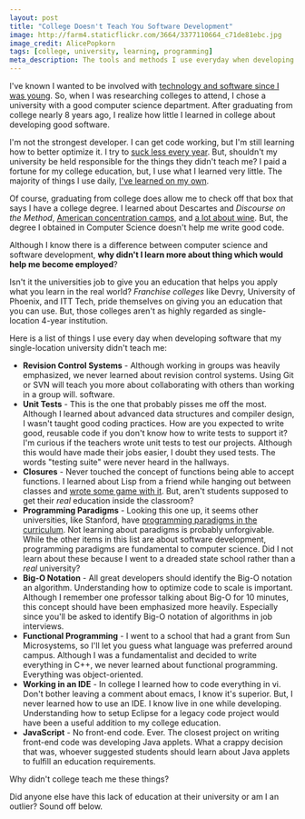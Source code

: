 ```yaml
---
layout: post
title: "College Doesn't Teach You Software Development"
image: http://farm4.staticflickr.com/3664/3377110664_c71de81ebc.jpg
image_credit: AlicePopkorn
tags: [college, university, learning, programming]
meta_description: The tools and methods I use everyday when developing software I didn't learn at a university. I learned them on my own.
---
```


I've known I wanted to be involved with [technology and software since I was young][1]. So, when I was researching colleges to attend, I chose a university with a good computer science department. After graduating from college nearly 8 years ago, I realize how little I learned in college about developing good software.

I'm not the strongest developer. I can get code working, but I'm still learning how to better optimize it. I try to [suck less every year][2]. But, shouldn't my university be held responsible for the things they didn't teach me? I paid a fortune for my college education, but, I use what I learned very little. The majority of things I use daily, [I've learned on my own][6].

Of course, graduating from college does allow me to check off that box that says I have a college degree. I learned about Descartes and _Discourse on the Method_, [American concentration camps][3], and [a lot about wine][4]. But, the degree I obtained in Computer Science doesn't help me write good code.

Although I know there is a difference between computer science and software development, __why didn't I learn more about thing which would help me become employed__? 

Isn't it the universities job to give you an education that helps you apply what you learn in the real world? _Franchise colleges_ like Devry, University of Phoenix, and ITT Tech, pride themselves on giving you an education that you can use. But, those colleges aren't as highly regarded as single-location 4-year institution. 

Here is a list of things I use every day when developing software that my single-location university didn't teach me:

* __Revision Control Systems__ - Although working in groups was heavily emphasized, we never learned about revision control systems. Using Git or SVN will teach you more about collaborating with others than working in a group will. software.
* __Unit Tests__ - This is the one that probably pisses me off the most. Although I learned about advanced data structures and compiler design, I wasn't taught good coding practices. How are you expected to write good, reusable code if you don't know how to write tests to support it? I'm curious if the teachers wrote unit tests to test our projects. Although this would have made their jobs easier, I doubt they used tests. The words "testing suite" were never heard in the hallways.
* __Closures__ - Never touched the concept of functions being able to accept functions. I learned about Lisp from a friend while hanging out between classes and [wrote some game with it][5]. But, aren't students supposed to get their _real_ education inside the classroom?
* __Programming Paradigms__ - Looking this one up, it seems other universities, like Stanford, have [programming paradigms in the curriculum][7]. Not learning about paradigms is probably unforgivable. While the other items in this list are about software development, programming paradigms are fundamental to computer science. Did I not learn about these because I went to a dreaded state school rather than a _real_ university?
* __Big-O Notation__ - All great developers should identify the Big-O notation an algorithm. Understanding how to optimize code to scale is important. Although I remember one professor talking about Big-O for 10 minutes, this concept should have been emphasized more heavily. Especially since you'll be asked to identify Big-O notation of algorithms in job interviews.
* __Functional Programming__ - I went to a school that had a grant from Sun Microsystems, so I'll let you guess what language was preferred around campus. Although I was a fundamentalist and decided to write everything in C++, we never learned about functional programming. Everything was object-oriented.
* __Working in an IDE__ - In college I learned how to code everything in vi. Don't bother leaving a comment about emacs, I know it's superior. But, I never learned how to use an IDE. I know live in one while developing. Understanding how to setup Eclipse for a legacy code project would have been a useful addition to my college education.
* __JavaScript__ - No front-end code. Ever. The closest project on writing front-end code was developing Java applets. What a crappy decision that was, whoever suggested students should learn about Java applets to fulfill an education requirements.

Why didn't college teach me these things?

Did anyone else have this lack of education at their university or am I an outlier? Sound off below.

[1]: /2012/12/falling-in-love-with-computers/
[2]: http://www.codinghorror.com/blog/2006/03/sucking-less-every-year.html
[3]: http://en.wikipedia.org/wiki/Japanese_American_internment
[4]: http://www.amazon.com/gp/product/0932664695/ref=as_li_ss_tl?tag=breharsblo-20
[5]: https://twitter.com/mralanorth/status/288496693605986304
[6]: /2012/06/challenge-yourself-always-learn/
[7]: http://www.youtube.com/watch?v=Ps8jOj7diA0
